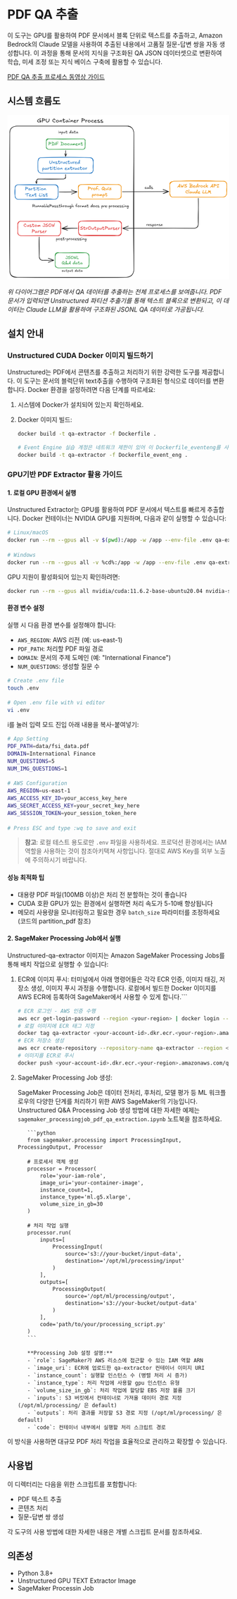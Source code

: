 # PDF QA 추출

이 도구는 GPU를 활용하여 PDF 문서에서 블록 단위로 텍스트를 추출하고, Amazon Bedrock의 Claude 모델을 사용하여 추출된 내용에서 고품질 질문-답변 쌍을 자동 생성합니다. 이 과정을 통해 문서의 지식을 구조화된 QA JSON 데이터셋으로 변환하여 학습, 미세 조정 또는 지식 베이스 구축에 활용할 수 있습니다.



[PDF QA 추출 프로세스 동영상 가이드](https://assets.fsi.kr/videos/qna-extract.mp4)


## 시스템 흐름도

![GPU Container Process](../assets/images/flow.png)

*위 다이어그램은 PDF에서 QA 데이터를 추출하는 전체 프로세스를 보여줍니다. PDF 문서가 입력되면 Unstructured 파티션 추출기를 통해 텍스트 블록으로 변환되고, 이 데이터는 Claude LLM을 활용하여 구조화된 JSONL QA 데이터로 가공됩니다.*

## 설치 안내

### Unstructured CUDA Docker 이미지 빌드하기

Unstructured는 PDF에서 콘텐츠를 추출하고 처리하기 위한 강력한 도구를 제공합니다. 이 도구는 문서의 블럭단위 text추출을 수행하여 구조화된 형식으로 데이터를 변환합니다. Docker 환경을 설정하려면 다음 단계를 따르세요:

1. 시스템에 Docker가 설치되어 있는지 확인하세요.

2. Docker 이미지 빌드:
     ```bash
     docker build -t qa-extractor -f Dockerfile .
     ```

     ```bash
     # Event Engine 실습 계정은 네트워크 제한이 있어 이 Dockerfile_eventeng를 사용해야 합니다.
     docker build -t qa-extractor -f Dockerfile_event_eng .     
     ```


### GPU기반 PDF Extractor 활용 가이드

#### 1. 로컬 GPU 환경에서 실행

Unstructured Extractor는 GPU를 활용하여 PDF 문서에서 텍스트를 빠르게 추출합니다. Docker 컨테이너는 NVIDIA GPU를 지원하며, 다음과 같이 실행할 수 있습니다:

```bash
# Linux/macOS
docker run --rm --gpus all -v $(pwd):/app -w /app --env-file .env qa-extractor python processing_local.py

# Windows
docker run --rm --gpus all -v %cd%:/app -w /app --env-file .env qa-extractor python processing_local.py
```

GPU 지원이 활성화되어 있는지 확인하려면:
```bash
docker run --rm --gpus all nvidia/cuda:11.6.2-base-ubuntu20.04 nvidia-smi
```

#### 환경 변수 설정

실행 시 다음 환경 변수를 설정해야 합니다:
- `AWS_REGION`: AWS 리전 (예: us-east-1)
- `PDF_PATH`: 처리할 PDF 파일 경로
- `DOMAIN`: 문서의 주제 도메인 (예: "International Finance")
- `NUM_QUESTIONS`: 생성할 질문 수

```bash
# Create .env file
touch .env

# Open .env file with vi editor
vi .env
```

i를 눌러 입력 모드 진입
아래 내용을 복사-붙여넣기:

```bash
# App Setting
PDF_PATH=data/fsi_data.pdf
DOMAIN=International Finance
NUM_QUESTIONS=5
NUM_IMG_QUESTIONS=1

# AWS Configuration 
AWS_REGION=us-east-1
AWS_ACCESS_KEY_ID=your_access_key_here
AWS_SECRET_ACCESS_KEY=your_secret_key_here
AWS_SESSION_TOKEN=your_session_token_here

# Press ESC and type :wq to save and exit
```

> **참고**: 로컬 테스트 용도로만 `.env` 파일을 사용하세요. 프로덕션 환경에서는 IAM 역할을 사용하는 것이 참조아키택쳐 사항입니다. 절대로 AWS Key를 외부 노출에 주의하시기 바랍니다.

#### 성능 최적화 팁

- 대용량 PDF 파일(100MB 이상)은 처리 전 분할하는 것이 좋습니다
- CUDA 호환 GPU가 있는 환경에서 실행하면 처리 속도가 5-10배 향상됩니다
- 메모리 사용량을 모니터링하고 필요한 경우 `batch_size` 파라미터를 조정하세요 (코드의 partition_pdf 참조)


#### 2. SageMaker Processing Job에서 실행 
Unstructured-qa-extractor 이미지는 Amazon SageMaker Processing Jobs를 통해 배치 작업으로 실행할 수 있습니다:

1. ECR에 이미지 푸시:
    터미널에서 아래 명령어들은 각각 ECR 인증, 이미지 태깅, 저장소 생성, 이미지 푸시 과정을 수행합니다. 로컬에서 빌드한 Docker 이미지를 AWS ECR에 등록하여 SageMaker에서 사용할 수 있게 합니다.```
     ```bash
     # ECR 로그인 - AWS 인증 수행
     aws ecr get-login-password --region <your-region> | docker login --username AWS --password-stdin <your-account-id>.dkr.ecr.<your-region>.amazonaws.com
     # 로컬 이미지에 ECR 태그 지정
     docker tag qa-extractor <your-account-id>.dkr.ecr.<your-region>.amazonaws.com/qa-extractor
     # ECR 저장소 생성
     aws ecr create-repository --repository-name qa-extractor --region <your-region>
     # 이미지를 ECR로 푸시
     docker push <your-account-id>.dkr.ecr.<your-region>.amazonaws.com/qa-extractor
     ```



2. SageMaker Processing Job 생성:

     SageMaker Processing Job은 데이터 전처리, 후처리, 모델 평가 등 ML 워크플로우의 다양한 단계를 처리하기 위한 AWS SageMaker의 기능입니다.
     Unstructured Q&A Processing Job 생성 방법에 대한 자세한 예제는 `sagemaker_processingjob_pdf_qa_extraction.ipynb` 노트북을 참조하세요. 
     

          ```python
          from sagemaker.processing import ProcessingInput, ProcessingOutput, Processor

          # 프로세서 객체 생성
          processor = Processor(
              role='your-iam-role',
              image_uri='your-container-image',
              instance_count=1,
              instance_type='ml.g5.xlarge',
              volume_size_in_gb=30
          )

          # 처리 작업 실행
          processor.run(
              inputs=[
                  ProcessingInput(
                      source='s3://your-bucket/input-data',
                      destination='/opt/ml/processing/input'
                  )
              ],
              outputs=[
                  ProcessingOutput(
                      source='/opt/ml/processing/output',
                      destination='s3://your-bucket/output-data'
                  )
              ],
              code='path/to/your/processing_script.py'
          )
          ```
          
          **Processing Job 설정 설명:**
          - `role`: SageMaker가 AWS 리소스에 접근할 수 있는 IAM 역할 ARN
          - `image_uri`: ECR에 업로드한 qa-extractor 컨테이너 이미지 URI
          - `instance_count`: 실행할 인스턴스 수 (병렬 처리 시 증가)
          - `instance_type`: 처리 작업에 사용할 gpu 인스턴스 유형 
          - `volume_size_in_gb`: 처리 작업에 할당할 EBS 저장 볼륨 크기
          - `inputs`: S3 버킷에서 컨테이너로 가져올 데이터 경로 지정 (/opt/ml/processing/ 은 default)
          - `outputs`: 처리 결과를 저장할 S3 경로 지정 (/opt/ml/processing/ 은 default)
          - `code`: 컨테이너 내부에서 실행할 처리 스크립트 경로
          
          
이 방식을 사용하면 대규모 PDF 처리 작업을 효율적으로 관리하고 확장할 수 있습니다.

## 사용법

이 디렉터리는 다음을 위한 스크립트를 포함합니다:
- PDF 텍스트 추출
- 콘텐츠 처리
- 질문-답변 쌍 생성

각 도구의 사용 방법에 대한 자세한 내용은 개별 스크립트 문서를 참조하세요.

## 의존성

- Python 3.8+
- Unstructured GPU TEXT Extractor Image 
- SageMaker Processin Job